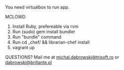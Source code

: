 You need virtualbox to run app.

MCLOWD
1) Install Ruby, prefereable via rvm
2) Run (sudo) gem install bundler
3) Run "bundle" command
4) Run cd _chef/ && librarian-chef install
5) vagrant up

QUESTIONS?
Mail me at michal.dabrowski@trisoft.ro or dabrowski@brillante.pl 